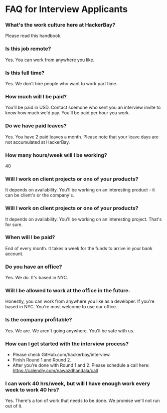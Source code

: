 # FAQ for Interview Applicants

### What's the work culture here at HackerBay? 
Please read this handbook. 

### Is this job remote? 
Yes. You can work from anywhere you like. 

### Is this full time? 
Yes. We don't hire people who want to work part time. 

### How much will I be paid? 
You'll be paid in USD. Contact soemone who sent you an interview invite to know how much we'd pay. You'll be paid per hour you work. 

### Do we have paid leaves? 
Yes. You have 2 paid leaves a month. Please note that your leave days are not accumulated at HackerBay.

### How many hours/week will I be working?  
40

### Will I work on client projects or one of your products?  
It depends on availability. You'll be working on an interesting product - it can be client's or the company's. 

### Will I work on client projects or one of your products?  
It depends on availability. You'll be working on an interesting project. That's for sure. 

### When will I be paid? 
End of every month. It takes a week for the funds to arrive in your bank account. 

### Do you have an office?   
Yes. We do. It's based in NYC. 

### Will I be allowed to work at the office in the future.  
Honestly, you can work from anywhere you like as a developer. If you're based in NYC. You're most welcome to use our office. 

### Is the company profitable?   
Yes. We are. We aren't going anywhere. You'll be safe with us. 

### How can I get started with the interview process? 
- Please check GitHub.com/hackerbay/interview. 
- Finish Round 1 and Round 2. 
- After you're done with Round 1 and 2. Please schedule a call here: https://calendly.com/nawazdhandala/call

### I can work 40 hrs/week, but will I have enough work every week to work 40 hrs? 
Yes. There's a ton of work that needs to be done. We promise we'll not run out of it. 
